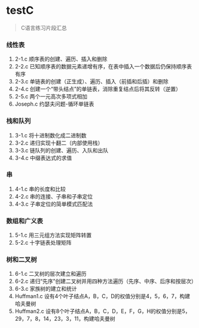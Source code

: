 # testC
> C语言练习片段汇总

### 线性表
1. 2-1.c 顺序表的创建、遍历、插入和删除
2. 2-2.c 已知顺序表的数据元素递增有序，在表中插入一个数据后仍保持顺序表有序
3. 2-3.c 单链表的创建（正生成）、遍历、插入（前插和后插）和删除
4. 2-4.c 创建一个“带头结点”的单链表，消除重复结点后将其反转（逆置）
5. 2-5.c 两个一元高次多项式相加
6. Joseph.c 约瑟夫问题-循环单链表

### 栈和队列
1. 3-1.c 将十进制数化成二进制数
2. 3-2.c 递归实现十翻二（内部使用栈）
3. 3-3.c 链队列的创建、遍历、入队和出队
4. 3-4.c 中缀表达式的求值

### 串
1. 4-1.c 串的长度和比较
2. 4-2.c 串的连接、子串和子串定位
3. 4-3.c 子串定位的简单模式匹配法

### 数组和广义表
1. 5-1.c 用三元组方法实现矩阵转置
2. 5-2.c 十字链表处理矩阵

### 树和二叉树
1. 6-1.c 二叉树的层次建立和遍历
2. 6-2.c 递归“先序”创建二叉树并用四种方法遍历（先序、中序、后序和按层次）
3. 6-3.c 家族树的建立和统计
4. Huffman1.c 设有4个叶子结点A，B，C，D的权值分别是4，5，6，7，构建哈夫曼树
5. Huffman2.c 设有8个叶子结点A，B，C，D，E，F，G，H的权值分别是5，29，7，8，14，23，3，11，构建哈夫曼树